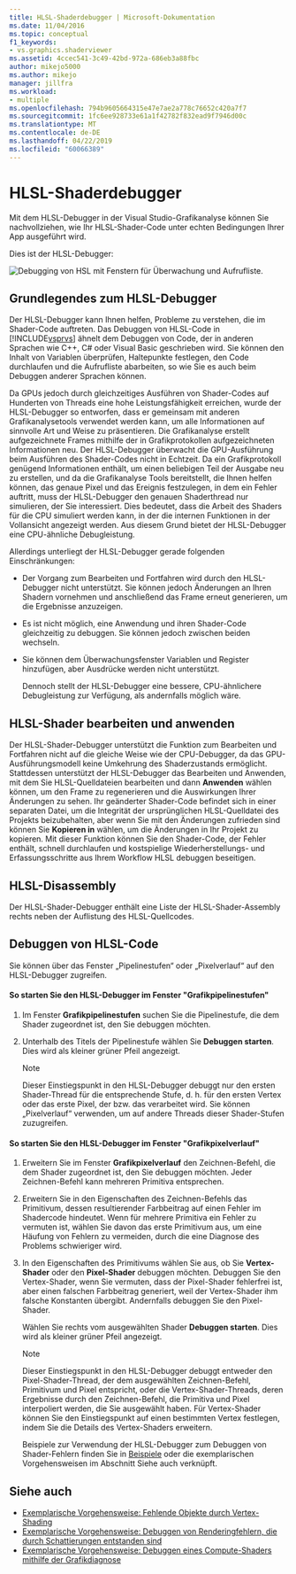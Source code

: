 ```yaml
---
title: HLSL-Shaderdebugger | Microsoft-Dokumentation
ms.date: 11/04/2016
ms.topic: conceptual
f1_keywords:
- vs.graphics.shaderviewer
ms.assetid: 4ccec541-3c49-42bd-972a-686eb3a88fbc
author: mikejo5000
ms.author: mikejo
manager: jillfra
ms.workload:
- multiple
ms.openlocfilehash: 794b9605664315e47e7ae2a778c76652c420a7f7
ms.sourcegitcommit: 1fc6ee928733e61a1f42782f832ead9f7946d00c
ms.translationtype: MT
ms.contentlocale: de-DE
ms.lasthandoff: 04/22/2019
ms.locfileid: "60066389"
---
```

# <a name="hlsl-shader-debugger"></a>HLSL-Shaderdebugger
Mit dem HLSL-Debugger in der Visual Studio-Grafikanalyse können Sie nachvollziehen, wie Ihr HLSL-Shader-Code unter echten Bedingungen Ihrer App ausgeführt wird.

 Dies ist der HLSL-Debugger:

 ![Debugging von HSL mit Fenstern für Überwachung und Aufrufliste. ](media/gfx_diag_demo_hlsl_debugger_orientation.png "Gfx_diag_demo_hlsl_debugger_orientation")

## <a name="understanding-the-hlsl-debugger"></a>Grundlegendes zum HLSL-Debugger
 Der HLSL-Debugger kann Ihnen helfen, Probleme zu verstehen, die im Shader-Code auftreten. Das Debuggen von HLSL-Code in [!INCLUDE[vsprvs](../../code-quality/includes/vsprvs_md.md)] ähnelt dem Debuggen von Code, der in anderen Sprachen wie C++, C# oder Visual Basic geschrieben wird. Sie können den Inhalt von Variablen überprüfen, Haltepunkte festlegen, den Code durchlaufen und die Aufrufliste abarbeiten, so wie Sie es auch beim Debuggen anderer Sprachen können.

 Da GPUs jedoch durch gleichzeitiges Ausführen von Shader-Codes auf Hunderten von Threads eine hohe Leistungsfähigkeit erreichen, wurde der HLSL-Debugger so entworfen, dass er gemeinsam mit anderen Grafikanalysetools verwendet werden kann, um alle Informationen auf sinnvolle Art und Weise zu präsentieren. Die Grafikanalyse erstellt aufgezeichnete Frames mithilfe der in Grafikprotokollen aufgezeichneten Informationen neu. Der HLSL-Debugger überwacht die GPU-Ausführung beim Ausführen des Shader-Codes nicht in Echtzeit. Da ein Grafikprotokoll genügend Informationen enthält, um einen beliebigen Teil der Ausgabe neu zu erstellen, und da die Grafikanalyse Tools bereitstellt, die Ihnen helfen können, das genaue Pixel und das Ereignis festzulegen, in dem ein Fehler auftritt, muss der HLSL-Debugger den genauen Shaderthread nur simulieren, der Sie interessiert. Dies bedeutet, dass die Arbeit des Shaders für die CPU simuliert werden kann, in der die internen Funktionen in der Vollansicht angezeigt werden. Aus diesem Grund bietet der HLSL-Debugger eine CPU-ähnliche Debugleistung.

 Allerdings unterliegt der HLSL-Debugger gerade folgenden Einschränkungen:

- Der Vorgang zum Bearbeiten und Fortfahren wird durch den HLSL-Debugger nicht unterstützt. Sie können jedoch Änderungen an Ihren Shadern vornehmen und anschließend das Frame erneut generieren, um die Ergebnisse anzuzeigen.

- Es ist nicht möglich, eine Anwendung und ihren Shader-Code gleichzeitig zu debuggen. Sie können jedoch zwischen beiden wechseln.

- Sie können dem Überwachungsfenster Variablen und Register hinzufügen, aber Ausdrücke werden nicht unterstützt.

  Dennoch stellt der HLSL-Debugger eine bessere, CPU-ähnlichere Debugleistung zur Verfügung, als andernfalls möglich wäre.

## <a name="hlsl-shader-edit--apply"></a>HLSL-Shader bearbeiten und anwenden
 Der HLSL-Shader-Debugger unterstützt die Funktion zum Bearbeiten und Fortfahren nicht auf die gleiche Weise wie der CPU-Debugger, da das GPU-Ausführungsmodell keine Umkehrung des Shaderzustands ermöglicht. Stattdessen unterstützt der HLSL-Debugger das Bearbeiten und Anwenden, mit dem Sie HLSL-Quelldateien bearbeiten und dann **Anwenden** wählen können, um den Frame zu regenerieren und die Auswirkungen Ihrer Änderungen zu sehen. Ihr geänderter Shader-Code befindet sich in einer separaten Datei, um die Integrität der ursprünglichen HLSL-Quelldatei des Projekts beizubehalten, aber wenn Sie mit den Änderungen zufrieden sind können Sie **Kopieren in** wählen, um die Änderungen in Ihr Projekt zu kopieren. Mit dieser Funktion können Sie den Shader-Code, der Fehler enthält, schnell durchlaufen und kostspielige Wiederherstellungs- und Erfassungsschritte aus Ihrem Workflow HLSL debuggen beseitigen.

## <a name="hlsl-disassembly"></a>HLSL-Disassembly
 Der HLSL-Shader-Debugger enthält eine Liste der HLSL-Shader-Assembly rechts neben der Auflistung des HLSL-Quellcodes.

## <a name="debugging-hlsl-code"></a>Debuggen von HLSL-Code
 Sie können über das Fenster „Pipelinestufen“ oder „Pixelverlauf“ auf den HLSL-Debugger zugreifen.

#### <a name="to-start-the-hlsl-debugger-from-the-graphics-pipeline-stages-window"></a>So starten Sie den HLSL-Debugger im Fenster "Grafikpipelinestufen"

1. Im Fenster **Grafikpipelinestufen** suchen Sie die Pipelinestufe, die dem Shader zugeordnet ist, den Sie debuggen möchten.

2. Unterhalb des Titels der Pipelinestufe wählen Sie **Debuggen starten**. Dies wird als kleiner grüner Pfeil angezeigt.

    > [!NOTE]
    >  Dieser Einstiegspunkt in den HLSL-Debugger debuggt nur den ersten Shader-Thread für die entsprechende Stufe, d. h. für den ersten Vertex oder das erste Pixel, der bzw. das verarbeitet wird. Sie können „Pixelverlauf“ verwenden, um auf andere Threads dieser Shader-Stufen zuzugreifen.

#### <a name="to-start-the-hlsl-debugger-from-the-graphics-pixel-history"></a>So starten Sie den HLSL-Debugger im Fenster "Grafikpixelverlauf"

1. Erweitern Sie im Fenster **Grafikpixelverlauf** den Zeichnen-Befehl, die dem Shader zugeordnet ist, den Sie debuggen möchten. Jeder Zeichnen-Befehl kann mehreren Primitiva entsprechen.

2. Erweitern Sie in den Eigenschaften des Zeichnen-Befehls das Primitivum, dessen resultierender Farbbeitrag auf einen Fehler im Shadercode hindeutet. Wenn für mehrere Primitiva ein Fehler zu vermuten ist, wählen Sie davon das erste Primitivum aus, um eine Häufung von Fehlern zu vermeiden, durch die eine Diagnose des Problems schwieriger wird.

3. In den Eigenschaften des Primitivums wählen Sie aus, ob Sie **Vertex-Shader** oder den **Pixel-Shader** debuggen möchten. Debuggen Sie den Vertex-Shader, wenn Sie vermuten, dass der Pixel-Shader fehlerfrei ist, aber einen falschen Farbbeitrag generiert, weil der Vertex-Shader ihm falsche Konstanten übergibt. Andernfalls debuggen Sie den Pixel-Shader.

    Wählen Sie rechts vom ausgewählten Shader **Debuggen starten**. Dies wird als kleiner grüner Pfeil angezeigt.

   > [!NOTE]
   >  Dieser Einstiegspunkt in den HLSL-Debugger debuggt entweder den Pixel-Shader-Thread, der dem ausgewählten Zeichnen-Befehl, Primitivum und Pixel entspricht, oder die Vertex-Shader-Threads, deren Ergebnisse durch den Zeichnen-Befehl, die Primitiva und Pixel interpoliert werden, die Sie ausgewählt haben. Für Vertex-Shader können Sie den Einstiegspunkt auf einen bestimmten Vertex festlegen, indem Sie die Details des Vertex-Shaders erweitern.

   Beispiele zur Verwendung der HLSL-Debugger zum Debuggen von Shader-Fehlern finden Sie in [Beispiele](graphics-diagnostics-examples.md) oder die exemplarischen Vorgehensweisen im Abschnitt Siehe auch verknüpft.

## <a name="see-also"></a>Siehe auch
- [Exemplarische Vorgehensweise: Fehlende Objekte durch Vertex-Shading](walkthrough-missing-objects-due-to-vertex-shading.md)
- [Exemplarische Vorgehensweise: Debuggen von Renderingfehlern, die durch Schattierungen entstanden sind](walkthrough-debugging-rendering-errors-due-to-shading.md)
- [Exemplarische Vorgehensweise: Debuggen eines Compute-Shaders mithilfe der Grafikdiagnose](walkthrough-using-graphics-diagnostics-to-debug-a-compute-shader.md)